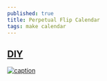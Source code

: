 ```yaml
---
published: true
title: Perpetual Flip Calendar
tags: make calendar
---
```

## [DIY](https://imgur.com/a/zr3cg)

[![caption](https://img.youtube.com/vi/VJ1Hv339CgQ/0.jpg)](https://www.youtube.com/watch?v=VJ1Hv339CgQ)